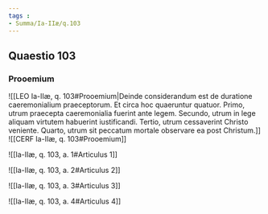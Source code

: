 ```yaml
---
tags : 
- Summa/Ia-IIæ/q.103
---
```


## Quaestio 103

### Prooemium

![[LEO Ia-IIæ, q. 103#Prooemium|Deinde considerandum est de duratione caeremonialium praeceptorum. Et circa hoc quaeruntur quatuor. Primo, utrum praecepta caeremonialia fuerint ante legem. Secundo, utrum in lege aliquam virtutem habuerint iustificandi. Tertio, utrum cessaverint Christo veniente. Quarto, utrum sit peccatum mortale observare ea post Christum.]]
![[CERF Ia-IIæ, q. 103#Prooemium]]

![[Ia-IIæ, q. 103, a. 1#Articulus 1]]

![[Ia-IIæ, q. 103, a. 2#Articulus 2]]

![[Ia-IIæ, q. 103, a. 3#Articulus 3]]

![[Ia-IIæ, q. 103, a. 4#Articulus 4]]

